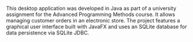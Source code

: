 This desktop application was developed in Java as part of a university assignment for the Advanced Programming Methods course. It allows managing customer orders in an electronic store. The project features a graphical user interface built with JavaFX and uses an SQLite database for data persistence via SQLite JDBC.

